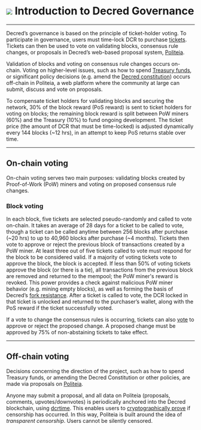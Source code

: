 # <img class="dcr-icon" src="/img/dcr-icons/Governance.svg" /> Introduction to Decred Governance

---

Decred’s governance is based on the principle of ticket-holder voting. To participate in governance, users must time-lock DCR to purchase [tickets](../proof-of-stake/overview.md). Tickets can then be used to vote on validating blocks, consensus rule changes, or proposals in Decred’s web-based proposal system, [Politeia](https://proposals.decred.org/). 

Validation of blocks and voting on consensus rule changes occurs on-chain. Voting on higher-level issues, such as how to spend [Treasury funds](http://explorer.dcrdata.org/address/Dcur2mcGjmENx4DhNqDctW5wJCVyT3Qeqkx), or significant policy decisions (e.g. amend the [Decred constitution](decred-constitution.md)) occurs off-chain in Politeia, a web platform where the community at large can submit, discuss and vote on proposals.

To compensate ticket holders for validating blocks and securing the network, 30% of the block reward (PoS reward) is sent to ticket holders for voting on blocks; the remaining block reward is split between PoW miners (60%) and the Treasury (10%) to fund ongoing development. The ticket price (the amount of DCR that must be time-locked) is adjusted dynamically every 144 blocks (~12 hrs), in an attempt to keep PoS returns stable over time. 


---

## On-chain voting

On-chain voting serves two main purposes: validating blocks created by Proof-of-Work (PoW) miners and voting on proposed consensus rule changes. 

### Block voting

In each block, five tickets are selected pseudo-randomly and called to vote on-chain. It takes an average of 28 days for a ticket to be called to vote, though a ticket can be called anytime between 256 blocks after purchase (~20 hrs) to up to 40,960 blocks after purchase (~4 months). Tickets then vote to approve or reject the previous block of transactions created by a PoW miner. At least three out of five tickets called to vote must respond for the block to be considered valid. If a majority of voting tickets vote to approve the block, the block is accepted. If less than 50% of voting tickets approve the block (or there is a tie), all transactions from the previous block are removed and returned to the mempool; the PoW miner's reward is revoked. This power provides a check against malicious PoW miner behavior (e.g. mining empty blocks), as well as forming the basis of Decred’s [fork resistance](https://medium.com/decred/detailed-analysis-of-decred-fork-resistance-93022e0bcde7). After a ticket is called to vote, the DCR locked in that ticket is unlocked and returned to the purchaser’s wallet, along with the PoS reward if the ticket successfully voted. 

If a vote to change the consensus rules is occurring, tickets can also [vote](consensus-rule-voting/overview.md) to approve or reject the proposed change. A proposed change must be approved by 75% of non-abstaining tickets to take effect.

---

## Off-chain voting

Decisions concerning the direction of the project, such as how to spend Treasury funds, or amending the Decred Constitution or other policies, are made via proposals on [Politeia](https://proposals.decred.org/).

Anyone may submit a proposal, and all data on Politeia (proposals, comments, upvotes/downvotes) is periodically anchored into the Decred blockchain, using [dcrtime](../advanced/dcrtime.md). This enables users to [cryptographically prove](politeia/politeia-censorship.md) if censorship has occurred. In this way, Politeia is built around the idea of _transparent censorship_. Users cannot be silently censored. 
